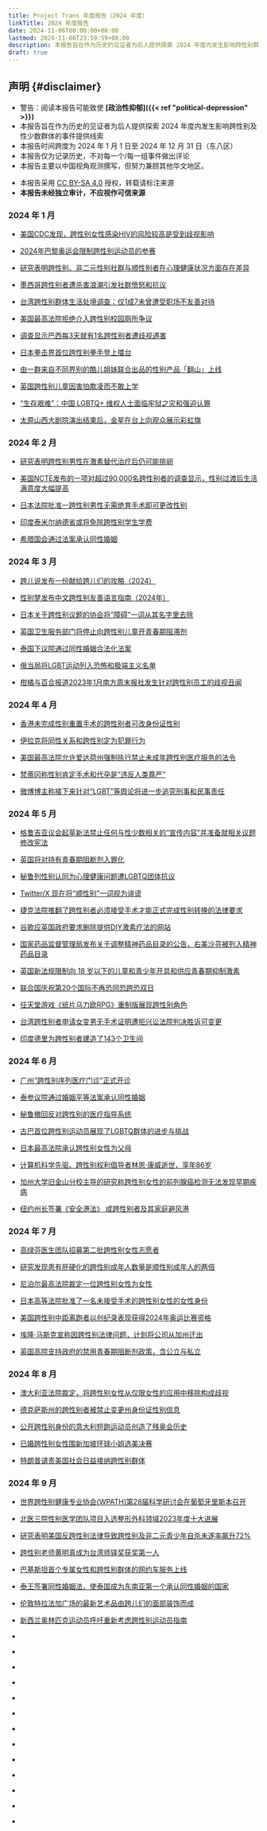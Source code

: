 ```yaml
---
title: Project Trans 年度报告（2024 年度）
linkTitle: 2024 年度报告
date: 2024-11-06T00:00:00+08:00
lastmod: 2024-11-06T23:59:59+08:00
description: 本报告旨在作为历史的见证者为后人提供探索 2024 年度内发生影响跨性别群体的事件提供线索
draft: true
---
```


## 声明 {#disclaimer}

- 警告：阅读本报告可能致使 **[政治性抑郁]({{< ref "political-depression" >}})**
- 本报告旨在作为历史的见证者为后人提供探索 2024 年度内发生影响跨性别及性少数群体的事件提供线索
- 本报告时间跨度为 2024 年 1 月 1 日至 2024 年 12 月 31 日（东八区）
- 本报告仅为记录历史，不对每一个/每一组事件做出评论
- 本报告主要以中国视角观测撰写，但努力兼顾其他华文地区。
<!-- 本报告若存在事实性错误的情况，请联系 <admin@project-trans.org>-->
- 本报告采用 [CC BY-SA 4.0] 授权，转载请标注来源
- **本报告未经独立审计，不应视作可信来源**

[cc by-sa 4.0]: https://creativecommons.org/licenses/by-sa/4.0/deed.zh

### 2024 年 1 月

- [美国CDC发现，跨性别女性感染HIV的风险较高是受到歧视影响](https://www.statnews.com/2024/01/25/transgender-women-hiv-socioeconomic-risks-cdc/)

- [2024年巴黎奥运会限制跨性别运动员的参赛](https://www.insidethegames.biz/articles/1143198/restrictions-transgender-paris2024-games)

- [研究表明跨性别、非二元性别社群与顺性别者在心理健康状况方面存在差异](https://www.ajmc.com/view/mental-health-challenges-are-high-among-transgender-non-binary-communities)

- [墨西哥跨性别者遭杀害浪潮引发社群愤怒和抗议](https://apnews.com/article/mexico-transgender-killings-lgbtq-violence-samantha-gomez-266056d1f8a811b30ce69ef69741c26a)

- [台湾跨性别群体生活处境调查：仅1成7未曾遭受职场不友善对待](https://udn.com/news/story/7266/7718068)

- [美国最高法院拒绝介入跨性别校园厕所争议](https://www.worldjournal.com/wj/story/121469/7714806)

- [调查显示巴西每3天就有1名跨性别者遭歧视遇害](https://www.cna.com.tw/news/aopl/202401300013.aspx)

- [日本拳击界首位跨性别拳手登上擂台](https://news.tvbs.com.tw/focus/2384421)

- [由一群来自不同界别的酷儿姐妹联合出品的性别产品「翻山」上线](https://www.fanshan.org/foreword/)

- [英国跨性别儿童因害怕欺凌而不敢上学](https://www.thepinknews.com/2024/01/10/bullying-fear-leaves-trans-children-too-scared-to-go-to-school/)

- [“生存艰难”：中国 LGBTQ+ 维权人士面临牢狱之灾和强迫认罪](https://www.theguardian.com/global-development/2024/jan/15/its-difficult-to-survive-chinas-lgbtq-advocates-face-jail-and-forced-confession)

- [太原山西大剧院演出结束后，金星在台上向观众展示彩虹旗](https://x.com/whyyoutouzhele/status/1746466409981354295)

### 2024 年 2 月

- [研究表明跨性别男性在激素替代治疗后仍可能排卵](https://www.science.org/content/article/transgender-men-may-still-ovulate-after-hormone-replacement-therapy)

- [美国NCTE发布的一项对超过90,000名跨性别者的调查显示，性别过渡后生活满意度大幅提高](https://www.nbcnews.com/nbc-out/out-news/transgender-survey-transition-hrt-surgery-gender-affirming-rcna137563)

- [日本法院批准一跨性别男性无需绝育手术即可更改性别](https://www.theguardian.com/world/2024/feb/08/japan-transgender-man-status-change-ruling-court-sterilisation)

- [印度泰米尔纳德省或将免除跨性别学生学费](https://www.cna.com.tw/news/aopl/202402190259.aspx)

- [希腊国会通过法案承认同性婚姻](https://www.sohu.com/a/758430859_656058)

### 2024 年 3 月

- [跨儿说发布一份献给跨儿们的攻略（2024）](https://mp.weixin.qq.com/s/e7lh1ikGUuBd68_iw5XoFw)

- [性别梦发布中文跨性别友善语言指南（2024年）](https://mp.weixin.qq.com/s/t3VAdeW97kzYqQdXgVdfsQ)

- [日本关于跨性别议题的协会将“障碍”一词从其名字里去除](https://english.kyodonews.net/news/2024/03/273fdffe00c0-japan-society-on-transgender-issues-to-drop-disorder-from-name.html)

- [英国卫生服务部门将停止向跨性别儿童开青春期阻滞剂](https://edition.cnn.com/2024/03/13/uk/england-nhs-puberty-blockers-trans-children-intl-gbr/index.html)

- [泰国下议院通过同性婚姻合法化法案](https://www.zaobao.com.sg/news/sea/story20240327-3224766)

- [俄当局将LGBT运动列入恐怖和极端主义名单](https://www.zaobao.com.sg/realtime/world/story20240322-3203798)

- [柑橘与百合报道2023年1月南方周末报社发生针对跨性别员工的歧视丑闻](https://www.youtube.com/watch?v=VG0_lb2Ibmc)

### 2024 年 4 月

- [香港未完成性别重置手术的跨性别者可改身份证性别](https://www.zaobao.com/realtime/china/story20240403-3255461)

- [伊拉克将同性关系和跨性别定为犯罪行为](https://www.jurist.org/news/2024/04/iraq-criminalizes-same-sex-relationships-and-transgender-individuals/)

- [美国最高法院允许爱达荷州强制执行禁止未成年跨性别医疗服务的法令](https://www.reuters.com/legal/us-supreme-court-lets-idaho-enforce-ban-transgender-care-minors-2024-04-15/)

- [梵蒂冈称性别肯定手术和代孕是“违反人类尊严”](https://apnews.com/article/vatican-gender-surrogacy-abortion-pope-3f84d8eb97f045b0cfb0ec1efa4e614e)

- [微博博主称接下来针对“LGBT”等舆论将进一步追究刑事和民事责任](https://x.com/whyyoutouzhele/status/1782437822223331787)

### 2024 年 5 月

- [格鲁吉亚议会起草新法禁止任何与性少数相关的“宣传内容”并准备就相关议题修改宪法](https://genderkoolaid.tumblr.com/post/751334501303664640)

- [英国将对持有青春期阻断剂入罪化](https://www.erininthemorning.com/p/uk-secretary-uses-emergency-powers)

- [秘鲁列性别认同为心理健康问题遭LGBTQ团体抗议](https://newtalk.tw/news/view/2024-05-18/920300)

- [Twitter/X 现在将“顺性别”一词视为诽谤](https://techcrunch.com/2024/05/14/on-elons-whim-x-now-treats-cisgender-as-a-slur/)

- [捷克法院推翻了跨性别者必须接受手术才能正式完成性别转换的法律要求](https://www.reuters.com/world/europe/czech-court-removes-surgery-requirement-gender-transition-2024-05-07/)

- [谷歌应英国政府要求删除提供DIY激素疗法的网站](https://www.404media.co/google-delists-sites-providing-diy-hormone-therapy-at-behest-of-uk-government/)

- [国家药品监督管理局发布关于调整精神药品目录的公告，右美沙芬被列入精神药品目录](https://www.nmpa.gov.cn/xxgk/ggtg/ypggtg/ypqtggtg/20240507084000186.html)

- [英国新法规限制向 18 岁以下的儿童和青少年开具和供应青春期抑制激素](https://www.gov.uk/government/news/new-restrictions-on-puberty-blockers)

- [联合国庆祝第20个国际不再恐同恐跨恐双日](https://news.un.org/zh/story/2024/05/1128726)

- [任天堂游戏《纸片马力欧RPG》重制版展现跨性别角色](https://www.cbsnews.com/news/nintendo-transgender-paper-mario-character-vivian-remake/)

- [台湾跨性别者申请女变男无手术证明遭拒兴讼法院判决胜诉可变更](https://www.cna.com.tw/news/asoc/202405300126.aspx)

- [印度德里为跨性别者建造了143个卫生间](https://thepatriot.in/delhi-ncr/143-toilets-built-for-transgenders-in-delhi-govt-tells-hc-48988)

### 2024 年 6 月

- [广州“跨性别序列医疗门诊”正式开诊](https://mp.weixin.qq.com/s/Ys8oHi6flqVQ1jQiBpSkiw)

- [泰参议院通过婚姻平等法案承认同性婚姻](https://www.zaobao.com/realtime/world/story20240618-3943121)

- [秘鲁撤回反对跨性别的医疗指导系统](https://www.hrw.org/news/2024/06/27/peru-walks-back-anti-trans-guidance-health-system)

- [古巴首位跨性别运动员展现了LGBTQ群体的进步与挑战](https://apnews.com/article/cuba-transgender-athlete-sanda-lgbtq-4cbcd583fd1d23bc93ec02a148b5e6f5)

- [日本最高法院承认跨性别女性为父母](https://www.japantimes.co.jp/news/2024/06/21/japan/society/post-transition-woman-parent/)

- [计算机科学先驱、跨性别权利倡导者林恩·康威逝世，享年86岁](https://www.mlive.com/news/ann-arbor/2024/06/lynn-conway-computer-science-pioneer-and-transgender-rights-advocate-dies-at-86.html)

- [加州大学旧金山分校主导的研究称跨性别女性的前列腺癌检测无法发现早期疾病](https://www.ucsf.edu/news/2024/06/427966/prostate-cancer-test-missing-early-disease-transgender-women)

- [纽约州长签署《安全港法》 成跨性别者及其家庭避风港](https://www.uschinapress.com/static/content/HS/2023-06-26/1122871533573124096.html)

### 2024 年 7 月

- [高绿芬医生团队招募第二批跨性别女性志愿者](https://mp.weixin.qq.com/s/t7HomOS9-4h2AI_u65HzDA)

- [研究发现患有肝硬化的跨性别成年人数量是顺性别成年人的两倍](https://news.keckmedicine.org/transgender-adults-have-double-the-prevalence-of-cirrhosis-as-cisgender-adults/#)

- [尼泊尔最高法院裁定一位跨性别女性为女性](https://www.hrw.org/news/2024/07/31/nepal-supreme-court-rules-trans-woman-woman)

- [日本高等法院批准了一名未接受手术的跨性别女性的女性身份](https://www.jurist.org/news/2024/07/japan-high-court-approves-non-surgically-confirmed-female-identification-of-transgender-woman/)

- [美国跨性别中距离跑者以创纪录表现获得2024年奥运比赛资格](https://www.cbsnews.com/news/nikki-hiltz-transgender-runner-qualifies-us-olympic-team/)

- [埃隆·马斯克宣称因跨性别法律问题，计划将公司从加州迁出](https://www.politico.com/news/2024/07/16/elon-musk-spacex-california-00168771)

- [英国高院支持政府的禁用青春期阻断剂政策，含公立与私立](https://x.com/GoodLawProject/status/1817875899083100588)

### 2024 年 8 月

- [澳大利亚法院裁定，将跨性别女性从仅限女性的应用中移除构成歧视](https://news.sky.com/story/removing-transgender-woman-from-female-only-app-was-discrimination-australian-court-rules-13201815)

- [德克萨斯州的跨性别者被禁止变更州身份证性别信息](https://www.nbcnews.com/news/us-news/transgender-people-texas-blocked-changing-gender-state-ids-rcna167860)

- [公开跨性别身份的意大利短跑运动员创造了残奥会历史](https://www.straitstimes.com/sport/openly-transgender-italian-sprinter-valentina-petrillo-makes-paralympic-history)

- [已婚跨性别女性围新加坡环球小姐选美决赛](https://mustsharenews.com/miss-universe-transgender/)

- [特朗普谴责美国社会日益接纳跨性别群体](https://www.devdiscourse.com/article/entertainment/3069523-trump-criticizes-transgender-rights-at-moms-for-liberty-event)

### 2024 年 9 月

- [世界跨性别健康专业协会(WPATH)第28届科学研讨会在葡萄牙里斯本召开](https://www.wpath.org/WPATH-28th-Scientific-Symposium)

- [北医三院性别医学团队项目入选整形外科领域2023年度十大进展](https://mp.weixin.qq.com/s/K9rHsGoBlRTEXlLBLgSeIw)

- [研究表明美国反跨性别法律导致跨性别及非二元青少年自杀未遂率飙升72%](https://www.thetrevorproject.org/blog/anti-transgender-laws-cause-up-to-72-increase-in-suicide-attempts-among-transgender-and-nonbinary-youth-study-shows/)

- [跨性别老师黄明真成为台湾师铎奖获奖第一人](https://www.chinatimes.com/realtimenews/20240926001507-260405)

- [巴基斯坦首个专属女性和跨性别群体的网约车服务上线](https://www.hindustantimes.com/htcity/trips-tours/shedrives-pakistans-first-ride-share-service-exclusively-for-women-and-the-transgender-community-101726489051265.html)

- [泰王签署同性婚姻法，使泰国成为东南亚第一个承认同性婚姻的国家](https://www.zaobao.com.sg/realtime/world/story20240924-4837549?utm_source=telegram&utm_medium=social)

- [伦敦特拉法加广场的最新艺术品由跨儿们的面部装饰而成](https://apnews.com/article/london-trafalgar-square-transgender-margolles-ebbfaae15c8e0d0247d93d70de17a3e6)

- [新西兰奥林匹克运动员呼吁重新考虑跨性别运动员指南](https://www.japantimes.co.jp/sports/2024/09/11/more-sports/new-zealand-group-transgender-guidelines/)

- []()

- []()

- []()

- []()

- []()

- []()

- []()

- []()

- []()

- []()

- []()

- []()

- []()
